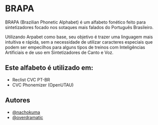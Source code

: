 # BRAPA

BRAPA (Brazilian Phonetic Alphabet) é um alfabeto fonético feito para sintetizadores focado nos sotaques mais falados do Português Brasileiro.

Utilizando Arpabet como base, seu objetivo é trazer uma linguagem mais intuítiva e rápida, sem a necessidade de utilizar caracteres especiais que podem ser empecilhos para alguns tipos de treinos com Inteligências Artificiais e de uso em Sintetizadores de Canto e Voz.

Este alfabeto é utilizado em:
-
- Reclist CVC PT-BR
- CVC Phonemizer (OpenUTAU)



## Autores

- [@nachokuma](https://github.com/nachokuma)
- [@overdramatic](https://github.com/overdramatic)
